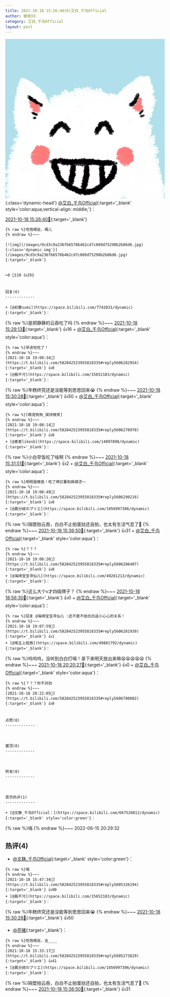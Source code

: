 ```yaml
---
title: 2021-10-18 15:26:40(6)艾白_千鸟Official
author: 御坂IO
category: 艾白_千鸟Official
layout: post
---
```


![img](/images/9ae8b9445fd0665cc014d9080156a45271be73c6.jpg){:class='dynamic-head'}
[@艾白_千鸟Official](https://space.bilibili.com/334537711/dynamic){:target='_blank' style='color:aqua;vertical-align: middle;'}：

[2021-10-18 15:26:40🔗](https://t.bilibili.com/582842523955818335){:target='_blank'}

~~~
{% raw %}吃饱喝足，嗝儿
{% endraw %}~~~

[![img](/images/9cd3c9a236fb6578b462cd7c089d75290b2b86d6.jpg){:class='dynamic-img'}](/images/9cd3c9a236fb6578b462cd7c089d75290b2b86d6.jpg){:target='_blank'}


↪️0 💬110 👍293


回复(6)
-------------

+ [@初墨sumi](https://space.bilibili.com/7742031/dynamic){:target='_blank'}：
~~~
{% raw %}是把静静的云吞吃了吗
{% endraw %}~~~
[2021-10-18 15:29:13🔗](https://t.bilibili.com/582842523955818335#reply5605259085){:target='_blank'} 👍16
    + [@艾白_千鸟Official](https://space.bilibili.com/334537711/dynamic){:target='_blank' style='color:aqua'}：
~~~
{% raw %}早该吃吃了！
{% endraw %}~~~
[2021-10-18 19:08:34🔗](https://t.bilibili.com/582842523955818335#reply5606282954){:target='_blank'} 👍0
+ [@莪不污](https://space.bilibili.com/15652183/dynamic){:target='_blank'}：
~~~
{% raw %}年糕终究还是没能等到思思回来😭
{% endraw %}~~~
[2021-10-18 15:30:28🔗](https://t.bilibili.com/582842523955818335#reply5605264990){:target='_blank'} 👍50
    + [@艾白_千鸟Official](https://space.bilibili.com/334537711/dynamic){:target='_blank' style='color:aqua'}：
~~~
{% raw %}[萌宠狗狗_保持微笑]
{% endraw %}~~~
[2021-10-18 19:08:14🔗](https://t.bilibili.com/582842523955818335#reply5606278978){:target='_blank'} 👍0
+ [@麦麦likesb](https://space.bilibili.com/14097898/dynamic){:target='_blank'}：
~~~
{% raw %}小白早饭吃了啥啊
{% endraw %}~~~
[2021-10-18 15:31:51🔗](https://t.bilibili.com/582842523955818335#reply5605272186){:target='_blank'} 👍2
    + [@艾白_千鸟Official](https://space.bilibili.com/334537711/dynamic){:target='_blank' style='color:aqua'}：
~~~
{% raw %}明明是晚饭！吃了烤红薯和麻辣烫～
{% endraw %}~~~
[2021-10-18 19:08:49🔗](https://t.bilibili.com/582842523955818335#reply5606290216){:target='_blank'} 👍0
+ [@異分岐のプリエ](https://space.bilibili.com/1056997306/dynamic){:target='_blank'}：
~~~
{% raw %}隔壁拍云吞，白白不止拍蛋挞还自拍，也太有生活气息了🥰
{% endraw %}~~~
[2021-10-18 15:36:50🔗](https://t.bilibili.com/582842523955818335#reply5605287959){:target='_blank'} 👍31
    + [@艾白_千鸟Official](https://space.bilibili.com/334537711/dynamic){:target='_blank' style='color:aqua'}：
~~~
{% raw %}？？？
{% endraw %}~~~
[2021-10-18 19:08:26🔗](https://t.bilibili.com/582842523955818335#reply5606286407){:target='_blank'} 👍0
+ [@海绵宝宝寻仙儿](https://space.bilibili.com/49281213/dynamic){:target='_blank'}：
~~~
{% raw %}这么大个v才四级牌子？
{% endraw %}~~~
[2021-10-18 18:56:30🔗](https://t.bilibili.com/582842523955818335#reply5606216112){:target='_blank'} 👍0
    + [@艾白_千鸟Official](https://space.bilibili.com/334537711/dynamic){:target='_blank' style='color:aqua'}：
~~~
{% raw %}回复 @海绵宝宝寻仙儿 :还不是不给白白送小心心的关系！
{% endraw %}~~~
[2021-10-18 19:07:59🔗](https://t.bilibili.com/582842523955818335#reply5606281939){:target='_blank'} 👍1
+ [@琦玉上班族](https://space.bilibili.com/49801792/dynamic){:target='_blank'}：
~~~
{% raw %}呜呜呜，没听到白白打嗝！录下来明天放出来嘛😫😫😫😫😫
{% endraw %}~~~
[2021-10-18 20:20:27🔗](https://t.bilibili.com/582842523955818335#reply5606687867){:target='_blank'} 👍0
    + [@艾白_千鸟Official](https://space.bilibili.com/334537711/dynamic){:target='_blank' style='color:aqua'}：
~~~
{% raw %}？？？你不对劲
{% endraw %}~~~
[2021-10-18 20:22:05🔗](https://t.bilibili.com/582842523955818335#reply5606700802){:target='_blank'} 👍0


点赞(0)
-------------



置顶(0)
-------------



转发(0)
-------------



首页热评(1)
-------------

+ [@文静_千鸟Official：](https://space.bilibili.com/667526012/dynamic){:target='_blank' style='color:green'}：
~~~
{% raw %}嗝
{% endraw %}~~~
2022-06-15 20:29:32


热评(4)
-------------

+ [@文静_千鸟Official](https://space.bilibili.com/667526012/dynamic){:target='_blank' style='color:green'}：
~~~
{% raw %}嗝
{% endraw %}~~~
[2021-10-18 15:47:34🔗](https://t.bilibili.com/582842523955818335#reply5605326194){:target='_blank'} 👍90
+ [@莪不污](https://space.bilibili.com/15652183/dynamic){:target='_blank'}：
~~~
{% raw %}年糕终究还是没能等到思思回来😭
{% endraw %}~~~
[2021-10-18 15:30:28🔗](https://t.bilibili.com/582842523955818335#reply5605264990){:target='_blank'} 👍50
+ [@亮猪](https://space.bilibili.com/758140/dynamic){:target='_blank'}：
~~~
{% raw %}吃饱喝足，去____
{% endraw %}~~~
[2021-10-18 15:33:17🔗](https://t.bilibili.com/582842523955818335#reply5605273829){:target='_blank'} 👍41
+ [@異分岐のプリエ](https://space.bilibili.com/1056997306/dynamic){:target='_blank'}：
~~~
{% raw %}隔壁拍云吞，白白不止拍蛋挞还自拍，也太有生活气息了🥰
{% endraw %}~~~
[2021-10-18 15:36:50🔗](https://t.bilibili.com/582842523955818335#reply5605287959){:target='_blank'} 👍31


